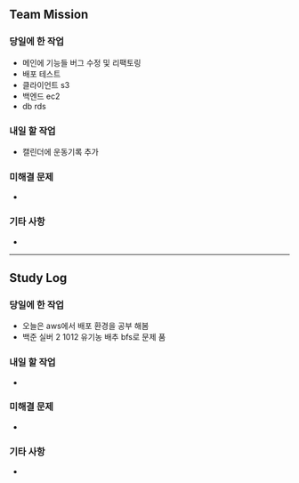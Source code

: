 ## Team Mission

### 당일에 한 작업
- 메인에 기능들 버그 수정 및 리팩토링
- 배포 테스트
- 클라이언트 s3
- 백엔드 ec2
- db rds

### 내일 할 작업
- 캘린더에 운동기록 추가

### 미해결 문제
-

### 기타 사항
-

--------
## Study Log

### 당일에 한 작업
- 오늘은 aws에서 배포 환경을 공부 해봄
- 백준 실버 2 1012 유기농 배추 bfs로 문제 품

### 내일 할 작업
-

### 미해결 문제
-

### 기타 사항
-

